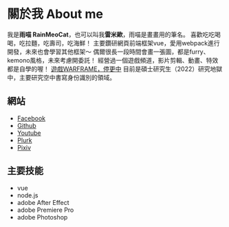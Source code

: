 # 關於我 About me
我是**雨喵 RainMeoCat**，也可以叫我**雷米歐**，雨喵是畫畫用的筆名。
喜歡吃吃喝喝，吃拉麵，吃壽司，吃海鮮！
主要鑽研網頁前端框架vue，愛用webpack進行開發，未來也會學習其他框架～
偶爾很長一段時間會畫一張圖，都是furry、kemono風格，未來考慮開委託！
經營過一個遊戲頻道，影片剪輯、動畫、特效都是自學的喔！
[遊戲WARFRAME，停更中](https://www.youtube.com/c/Rainmeo)
目前是碩士研究生（2022）研究地獄中，主要研究空中書寫身份識別的領域。
## 網站
* [Facebook](https://www.youtube.com/c/Rainmeo)
* [Github](https://www.youtube.com/c/Rainmeo)
* [Youtube](https://www.youtube.com/c/Rainmeo)
* [Plurk](https://www.youtube.com/c/Rainmeo)
* [Pixiv](https://www.pixiv.net/users/7588919)
## 主要技能
* vue
* node.js
* adobe After Effect
* adobe Premiere Pro
* adobe Photoshop
